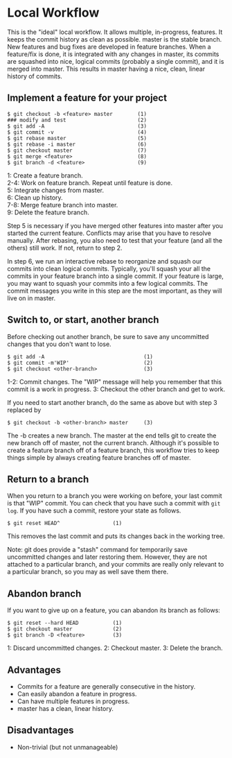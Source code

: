 Local Workflow
==============

This is the "ideal" local workflow. It allows multiple, in-progress, features.
It keeps the commit history as clean as possible. master is the stable branch.
New features and bug fixes are developed in feature branches. When a
feature/fix is done, it is integrated with any changes in master, its commits
are squashed into nice, logical commits (probably a single commit), and it is
merged into master. This results in master having a nice, clean, linear history
of commits.


Implement a feature for your project
------------------------------------

    $ git checkout -b <feature> master        (1)
    ### modify and test                       (2)
    $ git add -A                              (3)
    $ git commit -v                           (4)
    $ git rebase master                       (5)
    $ git rebase -i master                    (6)
    $ git checkout master                     (7)
    $ git merge <feature>                     (8)
    $ git branch -d <feature>                 (9)

1: Create a feature branch.  
2-4: Work on feature branch. Repeat until feature is done.  
5: Integrate changes from master.  
6: Clean up history.  
7-8: Merge feature branch into master.  
9: Delete the feature branch.

Step 5 is necessary if you have merged other features into master after you
started the current feature.  Conflicts may arise that you have to resolve
manually. After rebasing, you also need to test that your feature (and all the
others) still work. If not, return to step 2.

In step 6, we run an interactive rebase to reorganize and squash our commits
into clean logical commits. Typically, you'll squash your all the commits in
your feature branch into a single commit. If your feature is large, you may
want to squash your commits into a few logical commits. The commit messages you
write in this step are the most important, as they will live on in master.


Switch to, or start, another branch
-----------------------------------

Before checking out another branch, be sure to save any uncommitted changes
that you don't want to lose.

    $ git add -A                                (1)
    $ git commit -m'WIP'                        (2)
    $ git checkout <other-branch>               (3)

1-2: Commit changes. The "WIP" message will help you remember that this commit
  is a work in progress.
3: Checkout the other branch and get to work.

If you need to start another branch, do the same as above but with step 3
replaced by

    $ git checkout -b <other-branch> master     (3)

The -b creates a new branch. The master at the end tells git to create the new
branch off of master, not the current branch. Although it's possible to create
a feature branch off of a feature branch, this workflow tries to keep things
simple by always creating feature branches off of master.


Return to a branch
------------------

When you return to a branch you were working on before, your last commit is
that "WIP" commit. You can check that you have such a commit with `git log`.
If you have such a commit, restore your state as follows.

    $ git reset HEAD^                 (1)

This removes the last commit and puts its changes back in the working tree.

Note: git does provide a "stash" command for temporarily save uncommitted
changes and later restoring them. However, they are not attached to a
particular branch, and your commits are really only relevant to a particular
branch, so you may as well save them there.


Abandon branch
--------------

If you want to give up on a feature, you can abandon its branch as follows:

    $ git reset --hard HEAD           (1)
    $ git checkout master             (2)
    $ git branch -D <feature>         (3)

1: Discard uncommitted changes.
2: Checkout master.
3: Delete the branch.


Advantages
----------

- Commits for a feature are generally consecutive in the history.
- Can easily abandon a feature in progress.
- Can have multiple features in progress.
- master has a clean, linear history.


Disadvantages
-------------

- Non-trivial (but not unmanageable)
